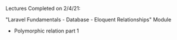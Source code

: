 
Lectures Completed on 2/4/21:

"Laravel Fundamentals - Database - Eloquent Relationships" Module
* Polymorphic relation part 1